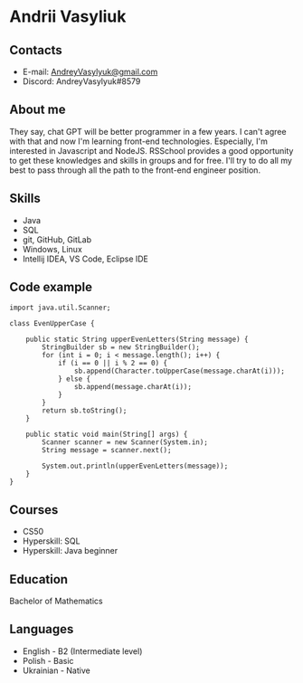# Andrii Vasyliuk

## Contacts
* E-mail:  AndreyVasylyuk@gmail.com
* Discord: AndreyVasylyuk#8579

## About me
They say, chat GPT will be better programmer in a few years. I can't agree with that and now I'm learning front-end technologies. Especially, I'm interested in Javascript and NodeJS. RSSchool provides a good opportunity to get these knowledges and skills in groups and for free. I'll try to do all my best to pass through all the path to the front-end engineer position.

## Skills
* Java
* SQL
* git, GitHub, GitLab
* Windows, Linux
* Intellij IDEA, VS Code, Eclipse IDE

## Code example
```
import java.util.Scanner;

class EvenUpperCase {

    public static String upperEvenLetters(String message) {
        StringBuilder sb = new StringBuilder();
        for (int i = 0; i < message.length(); i++) {
            if (i == 0 || i % 2 == 0) {
                sb.append(Character.toUpperCase(message.charAt(i)));
            } else {
                sb.append(message.charAt(i));
            }
        }
        return sb.toString();
    }

    public static void main(String[] args) {
        Scanner scanner = new Scanner(System.in);
        String message = scanner.next();

        System.out.println(upperEvenLetters(message));
    }
}
```

## Courses
* CS50
* Hyperskill: SQL
* Hyperskill: Java beginner

## Education
Bachelor of Mathematics

## Languages
* English - B2 (Intermediate level)
* Polish - Basic
* Ukrainian - Native